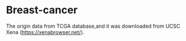 # Breast-cancer
The origin data from TCGA database,and it was downloaded from UCSC Xena (https://xenabrowser.net/).
